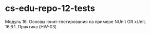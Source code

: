 # cs-edu-repo-12-tests
Модуль 16. Основы юнит-тестирования на примере NUnit OR xUnit. 16.6.1. Практика (HW-03)
